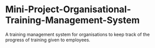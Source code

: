 # Mini-Project-Organisational-Training-Management-System
A training management system for organisations to keep track of the progress of training given to employees.
